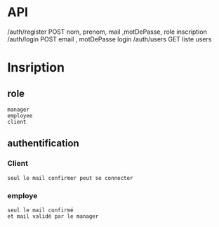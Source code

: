 # API 
/auth/register      POST        nom, prenom, mail ,motDePasse, role         inscription
/auth/login         POST        email , motDePasse                          login
/auth/users         GET                                                     liste users

# Insription
## role 
    manager
    employee
    client

## authentification
### Client
    seul le mail confirmer peut se connecter
### employe
    seul le mail confirmé
    et mail validé par le manager
    